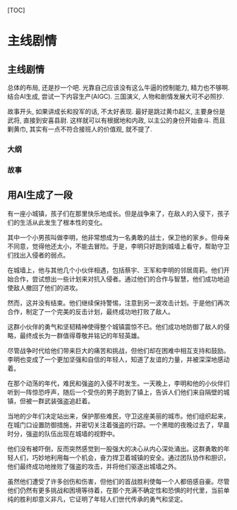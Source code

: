 [TOC]

# 主线剧情

## 主线剧情

总体的布局, 还是抄一个吧. 光靠自己应该没有这么牛逼的控制能力, 精力也不够啊. 结合AI生成, 尝试一下内容生产(AIGC). 三国演义, 人物和剧情发展大可不必照抄. 

故事开头, 如果讲成长和投军的话, 不太好表现. 最好是跳过黄巾起义, 主要身份是武将, 直接到安喜县尉. 这样就可以有根据地和内政, 以主公的身份开始奋斗. 而且剿黄巾, 其实有一点不符合接班人的价值观, 就不提了.

### 大纲


### 故事

## 用AI生成了一段

有一座小城镇，孩子们在那里快乐地成长。但是战争来了，在敌人的入侵下，孩子们的生活从此发生了根本性的变化。

其中一个小男孩叫做李明，他非常想成为一名勇敢的战士，保卫他的家乡。但母亲不同意，觉得他还太小，不能去冒险。于是，李明只好跑到城墙上看守，帮助守卫们找出入侵者的弱点。

在城墙上，他与其他几个小伙伴相遇，包括蔡宇、王军和李明的邻居周莉。他们开始合作，尝试想出一些计划来对抗入侵者。通过他们的合作与智慧，他们成功地迫使敌人撤回了他们的进攻。

然而，这并没有结束。他们继续保持警惕，注意到另一波攻击计划。于是他们再次合作，制定了一个完美的反击计划，最终成功地打败了敌人。

这群小伙伴的勇气和坚韧精神使得整个城镇震惊不已。他们成功地防御了敌人的侵略，最终成长为一群值得尊敬并铭记的年轻英雄。

尽管战争时代给他们带来巨大的痛苦和挑战，但他们却在困难中相互支持和鼓励。李明也变成了一个更加坚强和自信的年轻人，知道了友谊的力量，并被深深地感动着。


在那个动荡的年代，难民和强盗的入侵不时发生。一天晚上，李明和他的小伙伴们听到一阵惊恐呼声，随后一个受伤的男子跑到了镇上，告诉人们他们来自隔壁的城镇，但被一群武装强盗追赶着。

当地的少年们决定站出来，保护那些难民，守卫这座美丽的城市。他们组织起来，在城门口设置防御措施，并密切关注着强盗的行踪。一个黑暗的夜晚过去了，早晨时分，强盗的队伍出现在城墙的视野中。

他们没有被吓倒，反而突然感觉到一股强大的决心从内心深处涌出。这群勇敢的年轻人们，巧妙地利用每一个机会，奋力捍卫着城镇的安全。通过团队协作和胆识，他们最终成功地挫败了强盗的攻击，并将他们驱逐出城墙之外。

虽然他们遭受了许多创伤和伤害，但他们的首战胜利使每一个人都倍感自豪。尽管他们仍然有更多挑战和困境等待着，在那个充满不确定性和恐惧的时代里，当前单纯的胜利却意义非凡，它证明了年轻人们世代传承的勇气和坚定。



